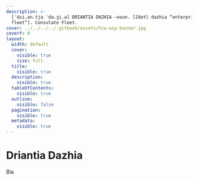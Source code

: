 ```yaml
---
description: >-
  [ˈdɾi.an.tja ˈda.ʒi.a] DRIANTIA DAZHIA –noun. [Zdetl dazhia “enterprise,
  fleet”]. Consulate Fleet.
cover: ../../../../.gitbook/assets/tcw-wip-banner.jpg
coverY: 0
layout:
  width: default
  cover:
    visible: true
    size: full
  title:
    visible: true
  description:
    visible: true
  tableOfContents:
    visible: true
  outline:
    visible: false
  pagination:
    visible: true
  metadata:
    visible: true
---
```


# Driantia Dazhia

Bla
